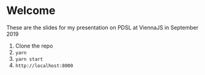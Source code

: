 # Welcome

These are the slides for my presentation on PDSL at ViennaJS in September 2019

1. Clone the repo
2. `yarn`
3. `yarn start`
4. `http://localhost:8000`
